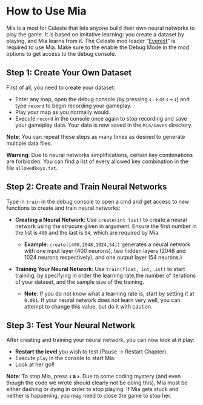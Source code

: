 # How to Use Mia

Mia is a mod for Celeste that lets anyone build their own neural networks to play the game. It is based on imitative learning: you create a dataset by playing, and Mia learns from it.
The Celeste mod loader “[Everest](https://everestapi.github.io/)” is required to use Mia. Make sure to the enable the Debug Mode in the mod options to get access to the debug console.

## Step 1: Create Your Own Dataset

First of all, you need to create your dataset:
- Enter any map, open the debug console (by pressing **‹ . ›** or **‹ ~ ›**) and type `record` to begin recording your gameplay.  
- Play your map as you normally would.  
- Execute `record` in the console once again to stop recording and save your gameplay data. Your data is now saved in the `Mia/Saves` directory.  

**Note**: You can repeat these steps as many times as desired to generate multiple data files.

**Warning**: Due to neural networks simplifications, certain key combinations are forbidden. You can find a list of every allowed key combination in the file `allowedkeys.txt`.

## Step 2: Create and Train Neural Networks
Type in `train` in the debug console to open a cmd and get access to new functions to create and train neural networks:

- **Creating a Neural Network**: Use `create(int list)` to create a neural network using the strucure given in argument. Ensure the first number in the list is `400` and the last is `54`, which are required by Mia.
    - **Example**: `create([400,2048,1024,54])` generates a neural network with one input layer (400 neurons), two hidden layers (2048 and 1024 neurons respectively), and one output layer (54 neurons.)

- **Training Your Neural Network**: Use `train(float, int, int)` to start training, by specifying in order the learning rate,the number of iterations of your dataset, and the sample size of the training.
    - **Note**: If you do not know what a learning rate is, start by setting it at `0.001`. If your neural network does not learn very well, you can attempt to change this value, but do it with caution.

## Step 3: Test Your Neural Network

After creating and training your neural network, you can now look at it play:

- **Restart the level** you wish to test (Pause → Restart Chapter).
- Execute ```play``` in the console to start Mia.
- Look at her go!!

**Note**: To stop Mia, press **‹ a ›**. Due to some coding mystery (and even though the code we wrote should clearly not be doing this), Mia must be either dashing or dying in order to stop playing. If Mia gets stuck and neither is happening, you may need to close the game to stop her.
